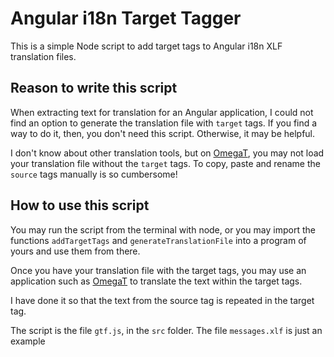 # Angular i18n Target Tagger

This is a simple Node script to add target tags to Angular i18n XLF translation files.

## Reason to write this script

When extracting text for translation for an Angular application, I could not find an option to generate the translation file with `target` tags. If you find a way to do it, then, you don't need this script. Otherwise, it may be helpful. 

I don't know about other translation tools, but on [OmegaT](https://omegat.org/), you may not load your translation file without the `target` tags. To copy, paste and rename the `source` tags manually is so cumbersome!

## How to use this script

You may run the script from the terminal with node, or you may import the functions `addTargetTags` and `generateTranslationFile` into a program of yours and use them from there.

Once you have your translation file with the target tags, you may use an application such as [OmegaT](https://omegat.org/) to translate the text within the target tags.

I have done it so that the text from the source tag is repeated in the target tag.

The script is the file `gtf.js`, in the `src` folder. The file `messages.xlf` is just an example